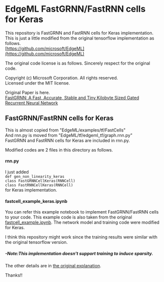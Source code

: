 # EdgeML FastGRNN/FastRNN cells for Keras

This repository is FastGRNN and FastRNN cells for Keras implementation. This is just a little modified from the original tensorflow implementation as follows.  
[https://github.com/microsoft/EdgeML](https://github.com/microsoft/EdgeML)  
  
The original code license is as follows. Sincerely respect for the original code.  
  
Copyright (c) Microsoft Corporation. All rights reserved.  
Licensed under the MIT license.
  
  
Original Paper is here.  
[FastGRNN: A Fast, Accurate, Stable and Tiny Kilobyte Sized Gated Recurrent Neural Network](https://arxiv.org/abs/1901.02358)  
  
  
## FastGRNN/FastRNN cells for Keras
This is almost copied from "EdgeML/examples/tf/FastCells"  
And rnn.py is moved from "EdgeML/tf/edgeml_tf/graph.rnn.py"  
FastGRNN and FastRNN cells for Keras are included in rnn.py.  
  
Modified codes are 2 files in this directory as follows.  
#### rnn.py  
I just added  
`def gen_non_linearity_keras`  
`class FastGRNNCellKeras(RNNCell)`  
`class FastRNNCellKeras(RNNCell)`    
for Keras implementation.
  

#### fastcell\_example\_keras.ipynb  
You can refer this example notebook to implement FastGRNN/FastRNN cells to your code. This example code is also taken from the original [fastcell_example.ipynb](https://github.com/microsoft/EdgeML/blob/master/examples/tf/FastCells/fastcell_example.ipynb).  The network model and training code were modified for Keras.  
  
I think this repository might work since the training results were similar with the original tensorflow version.  
  
  
##### -Note:This implementation doesn't support training to induce sparsity.
  
The other details are in [the original explanation](https://github.com/microsoft/EdgeML/tree/master/examples/tf/FastCells).  
  
Thanks!!